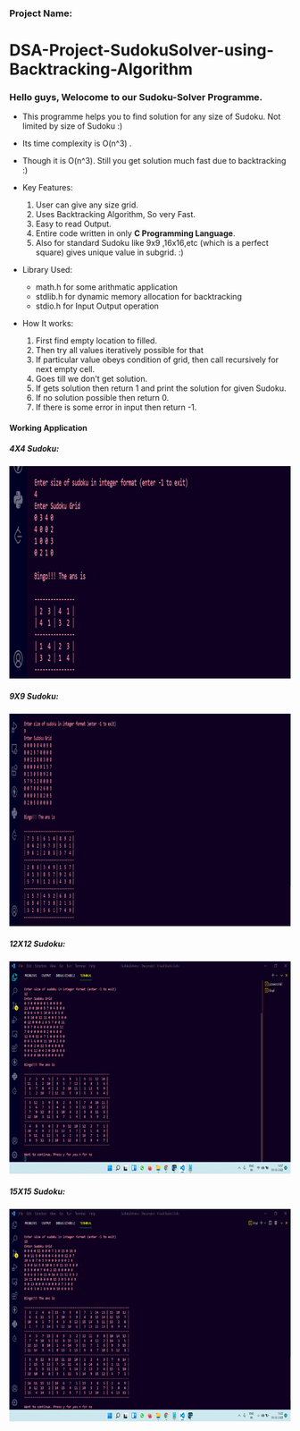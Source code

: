 ### Project Name:
# DSA-Project-SudokuSolver-using-Backtracking-Algorithm

### Hello guys, Welocome to our Sudoku-Solver Programme.


- This programme helps you to find solution for any size of Sudoku. Not limited by size of Sudoku :)
- Its time complexity is O(n^3) .
- Though it is O(n^3). Still you get solution much fast due to backtracking :)


- Key Features:
    1. User can give any size grid.
    2. Uses Backtracking Algorithm, So very Fast.
    3. Easy to read Output.
    4. Entire code written in only **C Programming Language**.
    5. Also for standard Sudoku like 9x9 ,16x16,etc (which is a perfect square) gives unique value in subgrid. :)
    
- Library Used:
  - math.h for some arithmatic application
  - stdlib.h for dynamic memory allocation for backtracking
  - stdio.h for Input Output operation
  
- How It works:
  1) First find empty location to filled.
  2) Then try all values iteratively possible for that
  3) If particular value obeys condition of grid, then call recursively for next empty cell.
  4) Goes till we don't get solution.
  5) If gets solution then return 1 and print the solution for given Sudoku.
  6) If no solution possible then return 0.
  7) If there is some error in input then return -1.

#### Working Application 

##### 4X4 Sudoku:

<img src="4X4.png" width="750" height="380"/>

##### 9X9 Sudoku:

<img src="9X9.png" width="750" height="380"/>

##### 12X12 Sudoku:

<img src="12X12.png" width="750" height="380"/>

##### 15X15 Sudoku:

<img src="15x15.png" width="750" height="380"/>
